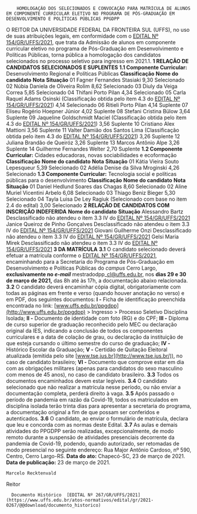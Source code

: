         HOMOLOGAÇÃO DOS SELECIONADOS E CONVOCAÇÃO PARA MATRÍCULA DE ALUNOS EM COMPONENTE CURRICULAR ELETIVO NO PROGRAMA DE PÓS-GRADUAÇÃO EM DESENVOLVIMENTO E POLÍTICAS PÚBLICAS PPGDPP  

 O REITOR DA UNIVERSIDADE FEDERAL DA FRONTEIRA SUL (UFFS), no uso de suas atribuições legais, em conformidade com o [EDITAL Nº 154/GR/UFFS/2021](https://www.uffs.edu.br/atos-normativos/edital/gr/2021-0154), que trata da Admissão de alunos em componente curricular eletivo no programa de Pós-Graduação em Desenvolvimento e Políticas Públicas, torna pública a homologação dos candidatos selecionados no processo seletivo para ingresso em 2021.1.  **1 RELAÇÃO DE CANDIDATOS SELECIONADOS E SUPLENTES** **1.1 Componente Curricular:**  Desenvolvimento Regional e Políticas Públicas     **Classificação**    **Nome do candidato**   **Nota**   **Situação**     01   Fagner Fernandes Stasiaki   9,30   Selecionado     02   Núbia Daniela de Oliveira Rolim   8,62   Selecionado     03   Diuly da Veiga Correa   5,85   Selecionado     04   Thifani Porto Pilan   4,34   Selecionado     05   Carla Raquel Adams Osinski (Classificação obtida pelo item 4.3 do [EDITAL Nº 154/GR/UFFS/2021](https://www.uffs.edu.br/atos-normativos/edital/gr/2021-0154))   4,14   Selecionado     06   Ritieli Porto Pilan   4,14   Suplente     07   Eliseu Rogério Hoepner Júnior   4,02   Suplente     08   Stefani Cristina Bülow   3,64   Suplente     09   Jaqueline Goldschmidt Maciel (Classificação obtida pelo item 4.3 do [EDITAL Nº 154/GR/UFFS/2021](https://www.uffs.edu.br/atos-normativos/edital/gr/2021-0154))   3,56   Suplente     10   Cristiano Alex Mattioni   3,56   Suplente     11   Valter Damião dos Santos Lima (Classificação obtida pelo item 4.3 do [EDITAL Nº 154/GR/UFFS/2021](https://www.uffs.edu.br/atos-normativos/edital/gr/2021-0154))   3,26   Suplente     12   Juliana Brandão de Queiróz   3,26   Suplente     13   Marcos Antônio Alpe   3,26   Suplente     14   Guilherme Fernandes Welter   2,70   Suplente     **1.2 Componente Curricular:**  Cidades educadoras, novas sociabilidades e ecoformação     **Classificação**   **Nome do candidato**   **Nota**   **Situação**     01   Kátia Vieira Souto Lepesqueur   5,39   Selecionado     02   Adélia Denise da Silva Mroginski   4,26   Selecionado     **1.3 Componente Curricular:**  Tecnologia social e políticas públicas para o desenvolvimento     **Classificação**   **Nome do candidato**   **Nota**   **Situação**     01   Daniel Hedlund Soares das Chagas   8,60   Selecionado     02   Aline Muriel Vicentini Arbelo   6,08   Selecionado     03   Thiago Beniz Bieger   5,30   Selecionado     04   Tayla Luisa De Ley Ragiuk (Selecionado com base no item 2.4 do edital)   3,00   Selecionado      **2 RELAÇÃO DE CANDIDATOS COM INSCRIÇÃO INDEFERIDA**     **Nome do candidato**   **Situação**     Alessandro Bartz  Desclassificado não atendeu o item 3.3 IV do [EDITAL Nº 154/GR/UFFS/2021](https://www.uffs.edu.br/atos-normativos/edital/gr/2021-0154)     Janice Queiroz de Pinho Gonçalves   Desclassificado não atendeu o item 3.3 IV do [EDITAL Nº 154/GR/UFFS/2021](https://www.uffs.edu.br/atos-normativos/edital/gr/2021-0154)     Giovani Guilherme Onzi   Desclassificado não atendeu o item 3.3 IV do [EDITAL Nº 154/GR/UFFS/2021](https://www.uffs.edu.br/atos-normativos/edital/gr/2021-0154)     Gelsi Maria Mirek   Desclassificado não atendeu o item 3.3 IV do [EDITAL Nº 154/GR/UFFS/2021](https://www.uffs.edu.br/atos-normativos/edital/gr/2021-0154)      **3 DA MATRÍCULA** **3.1**  O candidato selecionado deverá efetuar a matrícula conforme o [EDITAL Nº 154/GR/UFFS/2021](https://www.uffs.edu.br/atos-normativos/edital/gr/2021-0154), encaminhando para a Secretaria do Programa de Pós-Graduação em Desenvolvimento e Políticas Públicas do *campus*  Cerro Largo, **exclusivamente no *e-mail***  mestradodpp\_cl@uffs.edu.br, nos **dias 29 e 30 de março de 2021,** das 8h até às 17h, a documentação abaixo relacionada. **3.2**  O candidato deverá encaminhar cópia digital, obrigatoriamente com todas as páginas em frente e verso (quando houver anotação no verso) e em PDF, dos seguintes documentos: **I -**  Ficha de identificação preenchida encontrada no link: [www.uffs.edu.br/ppgdpp](http://www.uffs.edu.br/ppgdpp) > Ingresso > Processo Seletivo Disciplina Isolada; **II -**  Documento de identidade com foto (RG) e do CPF; **III -**  Diploma de curso superior de graduação reconhecido pelo MEC ou declaração original da IES, indicando a conclusão de todos os componentes curriculares e a data de colação de grau, ou declaração da instituição de que esteja cursando o último semestre do curso de graduação; **IV -**  Histórico Escolar da Graduação; **V -**  Certidão de Quitação Eleitoral atualizada (emitida pelo site [www.tse.jus.br](http://www.tse.jus.br/)), no caso de candidato brasileiro; **VI -**  Documento que comprove estar em dia com as obrigações militares (apenas para candidatos do sexo masculino com menos de 45 anos), no caso de candidato brasileiro. **3.3**  Todos os documentos encaminhados devem estar legíveis. **3.4**  O candidato selecionado que não realizar a matrícula nesse período, ou não enviar a documentação completa, perderá direito à vaga. **3.5**  Após passado o período de pandemia em razão da Covid-19, todos os matriculados em disciplina isolada terão trinta dias para apresentar a secretaria do programa, a documentação original a fim de que possam ser conferidos e autenticados. **3.6**  O candidato, ao enviar o formulário de matrícula, declara que leu e concorda com as normas deste Edital. **3.7** As aulas e demais atividades do PPGDPP serão realizadas, excepcionalmente, de modo remoto durante a suspensão de atividades presenciais decorrente da pandemia de Covid-19, podendo, quando autorizado, ser retomadas de modo presencial no seguinte endereço: Rua Major Antônio Cardoso, nº 590, Centro, Cerro Largo-RS.        **Data do ato:** Chapecó-SC, 23 de março de 2021.   
 **Data de publicação:**  23 de março de 2021. 

    Marcelo Recktenvald   
 Reitor 

      Documento Histórico  [EDITAL Nº 267/GR/UFFS/2021](https://www.uffs.edu.br/atos-normativos/edital/gr/2021-0267/@@download/documento_historico)     
      